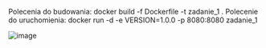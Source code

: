 Polecenia do budowania:
docker build -f Dockerfile -t zadanie_1 .
Polecenie do uruchomienia:
docker run -d -e VERSION=1.0.0 -p 8080:8080 zadanie_1


![image](https://github.com/user-attachments/assets/3f3a2be0-d310-4cbd-9123-93462df811a1)
